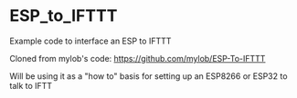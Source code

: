 # ESP_to_IFTTT
Example code to interface an ESP to IFTTT

Cloned from mylob's code:
https://github.com/mylob/ESP-To-IFTTT

Will be using it as a "how to" basis for setting up an ESP8266 or ESP32 to talk to IFTT
